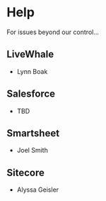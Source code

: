 # **Help**

For issues beyond our control...

## LiveWhale

- Lynn Boak

## Salesforce

- TBD

## Smartsheet

- Joel Smith

## Sitecore

- Alyssa Geisler

